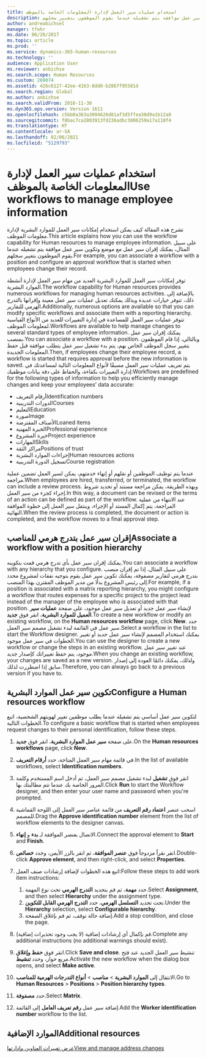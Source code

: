 ```yaml
---
title: استخدام عمليات سير العمل لإدارة المعلومات الخاصة بالموظف
description: تشرح هذه المقالة كيف يمكن استخدام إمكانات سير العمل للموارد البشرية لإدارة معلومات الموظف. على سبيل المثال، يمكنك إقران سير عمل مع موضع وتكوين سير عمل موافقة يتم تشغيله عندما يقوم الموظفون بتغيير سجلهم.
author: andreabichsel
manager: tfehr
ms.date: 06/20/2017
ms.topic: article
ms.prod: ''
ms.service: dynamics-365-human-resources
ms.technology: ''
audience: Application User
ms.reviewer: anbichse
ms.search.scope: Human Resources
ms.custom: 269074
ms.assetid: 426c6127-42ee-4163-8dd0-b2867f95581d
ms.search.region: Global
ms.author: anbichse
ms.search.validFrom: 2016-11-30
ms.dyn365.ops.version: Version 1611
ms.openlocfilehash: c5bb0a363a3094626d81af3d5ffea38d9a1b12a8
ms.sourcegitcommit: f8bac7ca2803913fd236adbc3806259a17a110f4
ms.translationtype: HT
ms.contentlocale: ar-SA
ms.lasthandoff: 02/06/2021
ms.locfileid: "5129793"
---
```

# <a name="use-workflows-to-manage-employee-information"></a><span data-ttu-id="0863b-104">استخدام عمليات سير العمل لإدارة المعلومات الخاصة بالموظف</span><span class="sxs-lookup"><span data-stu-id="0863b-104">Use workflows to manage employee information</span></span>

<span data-ttu-id="0863b-105">تشرح هذه المقالة كيف يمكن استخدام إمكانات سير العمل للموارد البشرية لإدارة معلومات الموظف.</span><span class="sxs-lookup"><span data-stu-id="0863b-105">This article explains how you can use the workflow capability for Human resources to manage employee information.</span></span> <span data-ttu-id="0863b-106">على سبيل المثال، يمكنك إقران سير عمل مع موضع وتكوين سير عمل موافقة يتم تشغيله عندما يقوم الموظفون بتغيير سجلهم.</span><span class="sxs-lookup"><span data-stu-id="0863b-106">For example, you can associate a workflow with a position and configure an approval workflow that is started when employees change their record.</span></span>

<span data-ttu-id="0863b-107">توفر إمكانات سير العمل للموارد البشرية العديد من مهام سير العمل لإدارة أنشطة الموارد البشرية.</span><span class="sxs-lookup"><span data-stu-id="0863b-107">The workflow capability for Human resources provides numerous workflows for managing human resources activities.</span></span> <span data-ttu-id="0863b-108">بالإضافة إلى ذلك، تتوفر خيارات عديدة وبذلك يمكنك تعديل عمليات سير عمل معينة وإقرانها بالتدرج الهرمي للتقارير.</span><span class="sxs-lookup"><span data-stu-id="0863b-108">Additionally, numerous options are available so that you can modify specific workflows and associate them with a reporting hierarchy.</span></span> <span data-ttu-id="0863b-109">تتوفر عمليات سير العمل للمساعدة في إدارة التغييرات للعديد من الأنواع القياسية لمعلومات الموظف.</span><span class="sxs-lookup"><span data-stu-id="0863b-109">Workflows are available to help manage changes to several standard types of employee information.</span></span> <span data-ttu-id="0863b-110">يمكنك إقران سير عمل بمنصب.</span><span class="sxs-lookup"><span data-stu-id="0863b-110">You can associate a workflow with a position.</span></span> <span data-ttu-id="0863b-111">وبالتالي، إذا قام الموظفون بتغيير سجل الموظف الخاص بهم، يتم بدء تشغيل سير عمل يتطلب موافقة قبل حفظ المعلومات الجديدة.</span><span class="sxs-lookup"><span data-stu-id="0863b-111">Then, if employees change their employee record, a workflow is started that requires approval before the new information is saved.</span></span> <span data-ttu-id="0863b-112">يتم تعريف عمليات سير العمل مسبقًا لأنواع المعلومات التالية لمساعدتك في إدارة التغييرات بكفاءة، والحفاظ على دقة بيانات موظفيك:</span><span class="sxs-lookup"><span data-stu-id="0863b-112">Workflows are predefined for the following types of information to help you efficiently manage changes and keep your employees’ data accurate:</span></span>

-   <span data-ttu-id="0863b-113">أرقام التعريف</span><span class="sxs-lookup"><span data-stu-id="0863b-113">Identification numbers</span></span>
-   <span data-ttu-id="0863b-114">الدورات التدريبية</span><span class="sxs-lookup"><span data-stu-id="0863b-114">Courses</span></span>
-   <span data-ttu-id="0863b-115">التعليم</span><span class="sxs-lookup"><span data-stu-id="0863b-115">Education</span></span>
-   <span data-ttu-id="0863b-116">صورة</span><span class="sxs-lookup"><span data-stu-id="0863b-116">Image</span></span>
-   <span data-ttu-id="0863b-117">الأصناف المقترضة</span><span class="sxs-lookup"><span data-stu-id="0863b-117">Loaned items</span></span>
-   <span data-ttu-id="0863b-118">الخبرة المهنية</span><span class="sxs-lookup"><span data-stu-id="0863b-118">Professional experience</span></span>
-   <span data-ttu-id="0863b-119">خبرة المشروع</span><span class="sxs-lookup"><span data-stu-id="0863b-119">Project experience</span></span>
-   <span data-ttu-id="0863b-120">المهارات</span><span class="sxs-lookup"><span data-stu-id="0863b-120">Skills</span></span>
-   <span data-ttu-id="0863b-121">مراكز الثقة</span><span class="sxs-lookup"><span data-stu-id="0863b-121">Positions of trust</span></span>
-   <span data-ttu-id="0863b-122">إجراءات الموارد البشرية</span><span class="sxs-lookup"><span data-stu-id="0863b-122">Human resources actions</span></span>
-   <span data-ttu-id="0863b-123">تسجيل الدورة التدريبية</span><span class="sxs-lookup"><span data-stu-id="0863b-123">Course registration</span></span>

<span data-ttu-id="0863b-124">عندما يتم توظيف الموظفين أو نقلهم أو إنهاء خدمتهم، يمكن لسير العمل تضمين عملية مراجعة.</span><span class="sxs-lookup"><span data-stu-id="0863b-124">When employees are hired, transferred, or terminated, the workflow can include a review process.</span></span> <span data-ttu-id="0863b-125">وبهذه الطريقة، يمكن مراجعة مستند أو تحديد شروط إجراء كجزء من سير العمل.</span><span class="sxs-lookup"><span data-stu-id="0863b-125">In this way, a document can be revised or the terms of an action can be defined as part of the workflow.</span></span> <span data-ttu-id="0863b-126">عند الانتهاء من عملية المراجعة، يتم إكمال المستد أو الإجراء، وينتقل سير العمل إلى خطوة الموافقة النهائية.</span><span class="sxs-lookup"><span data-stu-id="0863b-126">When the review process is completed, the document or action is completed, and the workflow moves to a final approval step.</span></span>

## <a name="associate-a-workflow-with-a-position-hierarchy"></a><span data-ttu-id="0863b-127">إقران سير عمل بتدرج هرمي للمناصب</span><span class="sxs-lookup"><span data-stu-id="0863b-127">Associate a workflow with a position hierarchy</span></span>
<span data-ttu-id="0863b-128">يمكنك إقران سير عمل بأي تدرج هرمي قمت بتكوينه.</span><span class="sxs-lookup"><span data-stu-id="0863b-128">You can associate a workflow with any hierarchy that you configure.</span></span> <span data-ttu-id="0863b-129">على سبيل المثال، إذا تم إقران منصب بتدرج هرمي لتقارير مصفوفة، يمكنك تكوين سير عمل يقوم بتوجيه نفقات لمشروع محدد إلى رئيس المشروع بدلًا من مدير الموظف المقترن بهذا المنصب.</span><span class="sxs-lookup"><span data-stu-id="0863b-129">For example, if a position is associated with a matrix reporting hierarchy, you might configure a workflow that routes expenses for a specific project to the project lead instead of the manager of the employee who is associated with that position.</span></span> <span data-ttu-id="0863b-130">لإنشاء سير عمل جديد أو تعديل سير عمل موجود، على صفحة **عمليات سير العميل للموارد البشرية**، انقر فوق **جديد**.</span><span class="sxs-lookup"><span data-stu-id="0863b-130">To create a new workflow or modify an existing workflow, on the **Human resources workflow** page, click **New**.</span></span> <span data-ttu-id="0863b-131">حدد سير عمل في القائمة لبدء تشغيل مصمم سير العمل.</span><span class="sxs-lookup"><span data-stu-id="0863b-131">Select a workflow in the list to start the Workflow designer.</span></span> <span data-ttu-id="0863b-132">يمكنك استخدام المصمم لإنشاء سير عمل جديد أو تغيير الخطوات في سير عمل موجود.</span><span class="sxs-lookup"><span data-stu-id="0863b-132">You can use the designer to create a new workflow or change the steps in an existing workflow.</span></span> <span data-ttu-id="0863b-133">عند تغيير سير عمل موجود، يتم حفظ تغييراتك كإصدار جديد.</span><span class="sxs-lookup"><span data-stu-id="0863b-133">When you change an existing workflow, your changes are saved as a new version.</span></span> <span data-ttu-id="0863b-134">ولذلك، يمكنك دائمًا العودة إلى إصدار سابق إذا اضطررت لذلك.</span><span class="sxs-lookup"><span data-stu-id="0863b-134">Therefore, you can always go back to a previous version if you have to.</span></span>

## <a name="configure-a-human-resources-workflow"></a><span data-ttu-id="0863b-135">تكوين سير عمل الموارد البشرية</span><span class="sxs-lookup"><span data-stu-id="0863b-135">Configure a Human resources workflow</span></span>
<span data-ttu-id="0863b-136">لتكوين سير عمل أساسي يتم تشغيله عندما يطلب موظفين تغيير لهويتهم الشخصية، اتبع الخطوات التالية.</span><span class="sxs-lookup"><span data-stu-id="0863b-136">To configure a basic workflow that is started when employees request changes to their personal identification, follow these steps.</span></span>

1.  <span data-ttu-id="0863b-137">على صفحة **سير عمل الموارد البشرية**، انقر فوق **جديد**.</span><span class="sxs-lookup"><span data-stu-id="0863b-137">On the **Human resources workflows** page, click **New**.</span></span>
2.  <span data-ttu-id="0863b-138">في قائمة مهام سير العمل المتاحة، حدد **أرقام التعريف**.</span><span class="sxs-lookup"><span data-stu-id="0863b-138">In the list of available workflows, select **Identification numbers**.</span></span>
3.  <span data-ttu-id="0863b-139">انقر فوق **تشغيل** لبدء تشغيل مصمم سير العمل، ثم أدخل اسم المستخدم وكلمة المرور الخاصة بك عندما تتم مطالبتك بها.</span><span class="sxs-lookup"><span data-stu-id="0863b-139">Click **Run** to start the Workflow designer, and then enter your user name and password when you're prompted.</span></span>
4.  <span data-ttu-id="0863b-140">اسحب عنصر **اعتماد رقم التعريف** من قائمة عناصر سير العمل إلى اللوحة القماشية للمصمم.</span><span class="sxs-lookup"><span data-stu-id="0863b-140">Drag the **Approve identification number** element from the list of workflow elements to the designer canvas.</span></span>
5.  <span data-ttu-id="0863b-141">الاتصال بعنصر الموافقة لـ **بدء** و **إنهاء**.</span><span class="sxs-lookup"><span data-stu-id="0863b-141">Connect the approval element to **Start** and **Finish**.</span></span>
6.  <span data-ttu-id="0863b-142">انقر نقراً مزدوجاً فوق **عنصر الموافقة**، ثم انقر بالزر الأيمن، وحدد **خصائص**.</span><span class="sxs-lookup"><span data-stu-id="0863b-142">Double-click **Approve element**, and then right-click, and select **Properties**.</span></span>
7.  <span data-ttu-id="0863b-143">اتبع هذه الخطوات لإضافة إرشادات صنف العمل:</span><span class="sxs-lookup"><span data-stu-id="0863b-143">Follow these steps to add work item instructions:</span></span>
    1.  <span data-ttu-id="0863b-144">حدد **مهمة**، ثم قم بتحديد **التدرج الهرمي** تحت نوع المهمة.</span><span class="sxs-lookup"><span data-stu-id="0863b-144">Select **Assignment**, and then select **Hierarchy** under the assignment type.</span></span>
    2.  <span data-ttu-id="0863b-145">تحت تحديد **التسلسل الهرمي**، حدد **التدرج الهرمي القابل للتكوين**.</span><span class="sxs-lookup"><span data-stu-id="0863b-145">Under the **Hierarchy** selection, select **Configurable hierarchy**.</span></span>
    3.  <span data-ttu-id="0863b-146">إضافة حالة توقف، ثم قم بإغلاق الصفحة.</span><span class="sxs-lookup"><span data-stu-id="0863b-146">Add a stop condition, and close the page.</span></span>

8.  <span data-ttu-id="0863b-147">قم بإكمال أي إرشادات إضافية (لا يجب وجود تحذيرات إضافية).</span><span class="sxs-lookup"><span data-stu-id="0863b-147">Complete any additional instructions (no additional warnings should exist).</span></span>
9.  <span data-ttu-id="0863b-148">انقر فوق **حفظ وإغلاق**.</span><span class="sxs-lookup"><span data-stu-id="0863b-148">Click **Save and close**.</span></span> <span data-ttu-id="0863b-149">تنشيط سير العمل الجديد عند فتح مربع حوار، وحدد **تنشيط**.</span><span class="sxs-lookup"><span data-stu-id="0863b-149">Activate the new workflow when the dialog box opens, and select **Make active**.</span></span>
10. <span data-ttu-id="0863b-150">الانتقال إلى **الموارد البشرية** &gt; **مناصب** &gt; **أنواع التدرجات الهرمية للمناصب**.</span><span class="sxs-lookup"><span data-stu-id="0863b-150">Go to **Human Resources** &gt; **Positions** &gt; **Position hierarchy types**.</span></span>
11. <span data-ttu-id="0863b-151">حدد **مصفوفة**.</span><span class="sxs-lookup"><span data-stu-id="0863b-151">Select **Matrix**.</span></span>
12. <span data-ttu-id="0863b-152">إضافة سير عمل **رقم تعريف العامل** إلى القائمة.</span><span class="sxs-lookup"><span data-stu-id="0863b-152">Add the **Worker identification number** workflow to the list.</span></span>

## <a name="additional-resources"></a><span data-ttu-id="0863b-153">الموارد الإضافية</span><span class="sxs-lookup"><span data-stu-id="0863b-153">Additional resources</span></span>

[<span data-ttu-id="0863b-154">عرض تغييرات العناوين وإدارتها</span><span class="sxs-lookup"><span data-stu-id="0863b-154">View and manage address changes</span></span>](hr-personnel-view-address-changes.md) 



